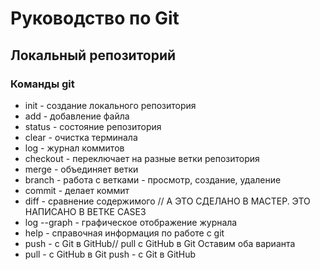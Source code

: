 # Руководство по Git
## Локальный репозиторий
### Команды git

* init - создание локального репозитория
* add - добавление файла
* status - состояние репозитория
* clear - очистка терминала
* log - журнал коммитов
* checkout - переключает на разные ветки репозитория
* merge - объединяет ветки
* branch - работа с ветками - просмотр, создание, удаление
* commit - делает коммит
* diff - сравнение содержимого // А ЭТО СДЕЛАНО В МАСТЕР. ЭТО НАПИСАНО В ВЕТКЕ CASE3
* log --graph - графическое отображение журнала
* help - справочная информация по работе с git
* push - с Git в GitHub// pull с GitHub в Git
       Оставим оба варианта
* pull - c GitHub в Git push - с Git в GitHub